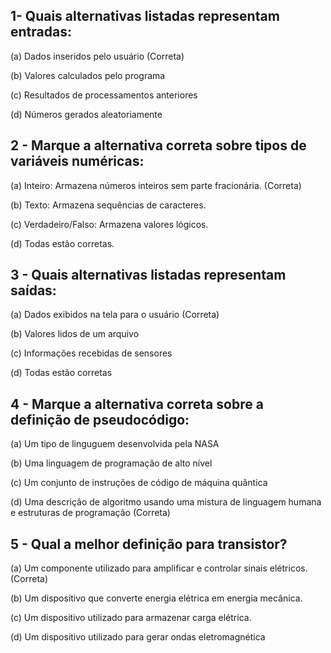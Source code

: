 ## 1- Quais alternativas listadas representam entradas:

(a) Dados inseridos pelo usuário (Correta)

(b) Valores calculados pelo programa

(c) Resultados de processamentos anteriores

(d) Números gerados aleatoriamente

## 2 - Marque a alternativa correta sobre tipos de variáveis numéricas:

(a) Inteiro: Armazena números inteiros sem parte fracionária. (Correta)

(b) Texto: Armazena sequências de caracteres.

(c) Verdadeiro/Falso: Armazena valores lógicos.

(d) Todas estão corretas.

## 3 - Quais alternativas listadas representam saídas:

(a) Dados exibidos na tela para o usuário (Correta)

(b) Valores lidos de um arquivo

(c) Informações recebidas de sensores

(d) Todas estão corretas 

## 4 - Marque a alternativa correta sobre a definição de pseudocódigo:

(a) Um tipo de linguguem desenvolvida pela NASA

(b) Uma linguagem de programação de alto nível

(c) Um conjunto de instruções de código de máquina quântica 

(d) Uma descrição de algoritmo usando uma mistura de linguagem humana e estruturas de programação (Correta)

## 5 - Qual a melhor definição para transistor?

(a) Um componente utilizado para amplificar e controlar sinais elétricos. (Correta)

(b) Um dispositivo que converte energia elétrica em energia mecânica.

(c) Um dispositivo utilizado para armazenar carga elétrica.

(d) Um dispositivo utilizado para gerar ondas eletromagnética

